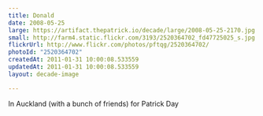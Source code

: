 ```yaml
---
title: Donald
date: 2008-05-25
large: https://artifact.thepatrick.io/decade/large/2008-05-25-2170.jpg
small: http://farm4.static.flickr.com/3193/2520364702_fd47725025_s.jpg
flickrUrl: http://www.flickr.com/photos/pftqg/2520364702/
photoId: "2520364702"
createdAt: 2011-01-31 10:00:08.533559
updatedAt: 2011-01-31 10:00:08.533559
layout: decade-image

---
```

In Auckland (with a bunch of friends) for Patrick Day
